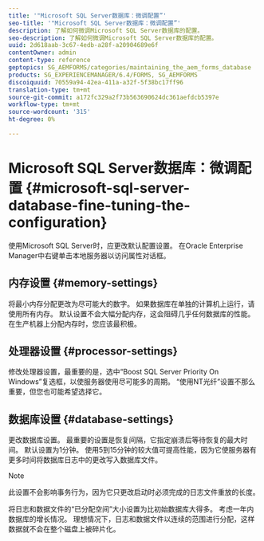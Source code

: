 ```yaml
---
title: '"Microsoft SQL Server数据库：微调配置”'
seo-title: '"Microsoft SQL Server数据库：微调配置”'
description: 了解如何微调Microsoft SQL Server数据库的配置。
seo-description: 了解如何微调Microsoft SQL Server数据库的配置。
uuid: 2d618aab-3c67-4edb-a28f-a20904689e6f
contentOwner: admin
content-type: reference
geptopics: SG_AEMFORMS/categories/maintaining_the_aem_forms_database
products: SG_EXPERIENCEMANAGER/6.4/FORMS, SG_AEMFORMS
discoiquuid: 70559a94-42ea-411a-a32f-5f38bc17ff96
translation-type: tm+mt
source-git-commit: a172fc329a2f73b563690624dc361aefdcb5397e
workflow-type: tm+mt
source-wordcount: '315'
ht-degree: 0%

---
```



# Microsoft SQL Server数据库：微调配置 {#microsoft-sql-server-database-fine-tuning-the-configuration}

使用Microsoft SQL Server时，应更改默认配置设置。 在Oracle Enterprise Manager中右键单击本地服务器以访问属性对话框。

## 内存设置 {#memory-settings}

将最小内存分配更改为尽可能大的数字。 如果数据库在单独的计算机上运行，请使用所有内存。 默认设置不会大幅分配内存，这会阻碍几乎任何数据库的性能。 在生产机器上分配内存时，您应该最积极。

## 处理器设置 {#processor-settings}

修改处理器设置，最重要的是，选中“Boost SQL Server Priority On Windows”复选框，以使服务器使用尽可能多的周期。 “使用NT光纤”设置不那么重要，但您也可能希望选择它。

## 数据库设置 {#database-settings}

更改数据库设置。 最重要的设置是恢复间隔，它指定崩溃后等待恢复的最大时间。 默认设置为1分钟。 使用5到15分钟的较大值可提高性能，因为它使服务器有更多时间将数据库日志中的更改写入数据库文件。

>[!NOTE]
>
>此设置不会影响事务行为，因为它只更改启动时必须完成的日志文件重放的长度。

将日志和数据文件的“已分配空间”大小设置为比初始数据库大得多。 考虑一年内数据库的增长情况。 理想情况下，日志和数据文件以连续的范围进行分配，这样数据就不会在整个磁盘上被碎片化。

